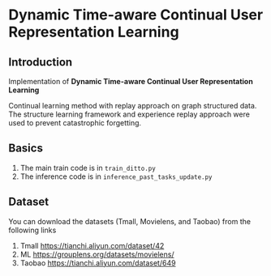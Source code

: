 # Dynamic Time-aware Continual User Representation Learning

## Introduction
Implementation of **Dynamic Time-aware Continual User Representation Learning**  

Continual learning method with replay approach on graph structured data. The structure learning framework and experience replay approach were used to prevent catastrophic forgetting.  


## Basics
1. The main train code is in `train_ditto.py`
2. The inference code is in `inference_past_tasks_update.py`


## Dataset
You can download the datasets (Tmall, Movielens, and Taobao) from the following links
1. Tmall
  https://tianchi.aliyun.com/dataset/42
2. ML
  https://grouplens.org/datasets/movielens/
3. Taobao
  https://tianchi.aliyun.com/dataset/649

